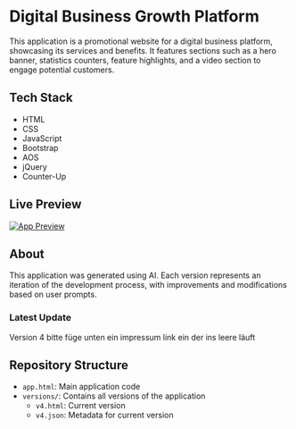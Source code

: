 # Digital Business Growth Platform

This application is a promotional website for a digital business platform, showcasing its services and benefits. It features sections such as a hero banner, statistics counters, feature highlights, and a video section to engage potential customers.

## Tech Stack
- HTML
- CSS
- JavaScript
- Bootstrap
- AOS
- jQuery
- Counter-Up

## Live Preview
[![App Preview](https://webapps.store/api/screenshot?url=https://webapps.store/p/235&maxage=1)](https://webapps.store/p/235)

## About
This application was generated using AI. Each version represents an iteration of the development process, with improvements and modifications based on user prompts.

### Latest Update
Version 4
bitte füge unten ein impressum link ein der ins leere läuft

## Repository Structure
- `app.html`: Main application code
- `versions/`: Contains all versions of the application
  - `v4.html`: Current version
  - `v4.json`: Metadata for current version
